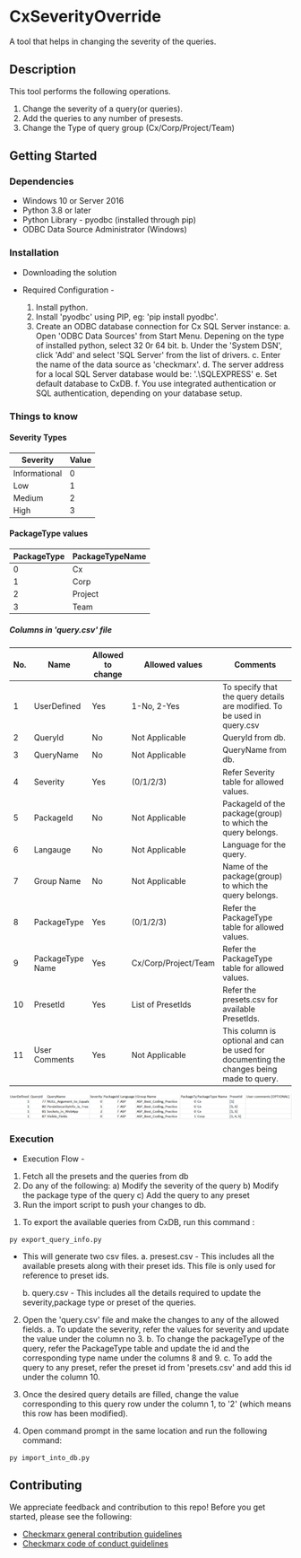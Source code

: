 # CxSeverityOverride

A tool that helps in changing the severity of the queries.

## Description

This tool performs the following operations.
1) Change the severity of a query(or queries).
2) Add the queries to any number of presests.
3) Change the Type of query group (Cx/Corp/Project/Team)


## Getting Started

### Dependencies

  * Windows 10 or Server 2016
  * Python 3.8 or later
  * Python Library - pyodbc (installed through pip)
  * ODBC Data Source Administrator (Windows)

### Installation

* Downloading the solution

* Required Configuration -
	1. Install python.
	2. Install 'pyodbc' using PIP, eg: 'pip install pyodbc'.
	3. Create an ODBC database connection for Cx SQL Server instance:
		a. Open 'ODBC Data Sources' from Start Menu. Depening on the type of installed python, select 32 0r 64 bit.
		b. Under the 'System DSN', click 'Add' and select 'SQL Server' from the list of drivers.
		c. Enter the name of the data source as 'checkmarx'.
		d. The server address for a local SQL Server database would be: '.\SQLEXPRESS'
		e. Set default database to CxDB.
		f. You use integrated authentication or SQL authentication, depending on your database setup.

### Things to know


#### Severity Types
Severity | Value
|---|---|
Informational | 0
Low 		  | 1
Medium 		  | 2
High 		  | 3
	
#### PackageType values	
PackageType | PackageTypeName 
|---|---|
0 |	Cx	
1 |	Corp
2 |	Project
3 |	Team

##### Columns in 'query.csv' file

No. | Name | Allowed to change | Allowed values | Comments
|---|---|---|---|---|
1| UserDefined  | Yes | 1-No, 2-Yes    | To specify that the query details are modified. To be used in query.csv
2| QueryId 		| No  | Not Applicable | QueryId from db.
3| QueryName 	| No  | Not Applicable | QueryName from db.
4| Severity 	| Yes | (0/1/2/3)      | Refer Severity table for allowed values.
5| PackageId 	| No  | Not Applicable | PackageId of the package(group) to which the query belongs.
6| Langauge 	| No  | Not Applicable | Language for the query.
7| Group Name 	| No  | Not Applicable | Name of the package(group) to which the query belongs.
8| PackageType 	| Yes | (0/1/2/3) 	   | Refer the PackageType table for allowed values.
9| PackageType Name | Yes | Cx/Corp/Project/Team | Refer the PackageType table for allowed values.
10| PresetId 	| Yes | List of PresetIds | Refer the presets.csv for available PresetIds.
11| User Comments | Yes | Not Applicable | This column is optional and can be used for documenting the changes being made to query.

![columns in query.csv](images/query-snap.png)




### Execution

* Execution Flow -
1) Fetch all the presets and the queries from db
2) Do any of the following:
	a) Modify the severity of the query
	b) Modify the package type of the query
	c) Add the query to any preset
3) Run the import script to push your changes to db.
	
1. To export the available queries from CxDB, run this command : 
````
py export_query_info.py
````
 * This will generate two csv files.
	a. presest.csv - This includes all the available presets along with their preset ids. This file is only used for reference to preset ids.
			
	b. query.csv - This includes all the details required to update the severity,package type or preset of the queries.
			
2. Open the 'query.csv' file and make the changes to any of the allowed fields.
	a. To update the severity, refer the values for severity and update the value under the column no 3.
	b. To change the packageType of the query, refer the PackageType table and update the id and the corresponding type name under the columns 8 and 9.
	c. To add the query to any preset, refer the preset id from 'presets.csv' and add this id under the column 10.
	
3. Once the desired query details are filled, change the value corresponding to this query row under the column 1, to '2' (which means this row has been modified).

4. Open command prompt in the same location and run the following command:
````
py import_into_db.py
````


## Contributing

We appreciate feedback and contribution to this repo! Before you get started, please see the following:

- [Checkmarx general contribution guidelines](https://github.com/checkmarx-ts/open-source-template/blob/master/GENERAL-CONTRIBUTING.md)
- [Checkmarx code of conduct guidelines](https://github.com/checkmarx-ts/open-source-template/blob/master/CODE-OF-CONDUCT.md)


